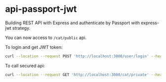 # api-passport-jwt
Building REST API with Express and authenticate by Passport with express-jwt strategy.

You can now access to `/cat/public` api.

To login and get JWT token:
```sh
curl --location --request POST 'http://localhost:3000/user/login' --header 'Content-Type: application/json' --data-raw '{"username": "catlover", "password": "cat"}'
```
To call secured api:
```sh
curl --location --request GET 'http://localhost:3000/cat/private' --header 'Authorization: Bearer <jwt-token-from-login-api>'
``` 
